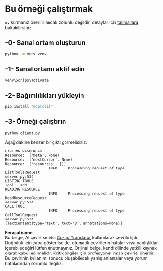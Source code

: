 <!--
CO_OP_TRANSLATOR_METADATA:
{
  "original_hash": "0ab9613fc9595f493847f91275859a18",
  "translation_date": "2025-07-13T18:40:54+00:00",
  "source_file": "03-GettingStarted/02-client/solution/python/README.md",
  "language_code": "tr"
}
-->
# Bu örneği çalıştırmak

`uv` kurmanız önerilir ancak zorunlu değildir, detaylar için [talimatlara](https://docs.astral.sh/uv/#highlights) bakabilirsiniz.

## -0- Sanal ortam oluşturun

```bash
python -m venv venv
```

## -1- Sanal ortamı aktif edin

```bash
venv\Scrips\activate
```

## -2- Bağımlılıkları yükleyin

```bash
pip install "mcp[cli]"
```

## -3- Örneği çalıştırın

```bash
python client.py
```

Aşağıdakine benzer bir çıktı görmelisiniz:

```text
LISTING RESOURCES
Resource:  ('meta', None)
Resource:  ('nextCursor', None)
Resource:  ('resources', [])
                    INFO     Processing request of type ListToolsRequest                                                                               server.py:534
LISTING TOOLS
Tool:  add
READING RESOURCE
                    INFO     Processing request of type ReadResourceRequest                                                                            server.py:534
CALL TOOL
                    INFO     Processing request of type CallToolRequest                                                                                server.py:534
[TextContent(type='text', text='8', annotations=None)]
```

**Feragatname**:  
Bu belge, AI çeviri servisi [Co-op Translator](https://github.com/Azure/co-op-translator) kullanılarak çevrilmiştir. Doğruluk için çaba gösterilse de, otomatik çevirilerin hatalar veya yanlışlıklar içerebileceğini lütfen unutmayınız. Orijinal belge, kendi dilinde yetkili kaynak olarak kabul edilmelidir. Kritik bilgiler için profesyonel insan çevirisi önerilir. Bu çevirinin kullanımı sonucu oluşabilecek yanlış anlamalar veya yorum hatalarından sorumlu değiliz.